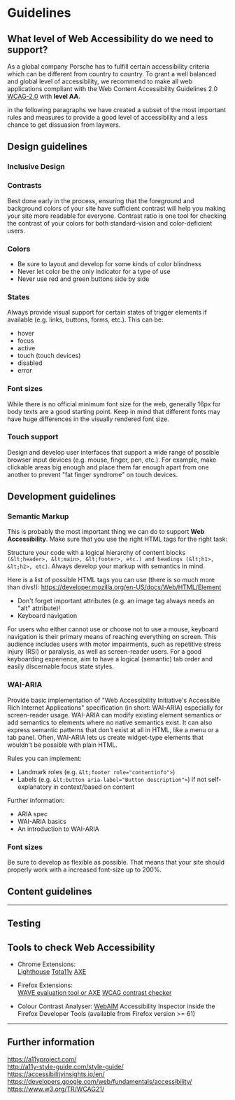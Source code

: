 # Guidelines

## What level of Web Accessibility do we need to support?
As a global company Porsche has to fulfill certain accessibility criteria which can be different from country to country. 
To grant a well balanced and global level of accessibility, we recommend to make all web applications compliant with the Web Content Accessibility Guidelines 2.0 [WCAG-2.0](https://www.w3.org/TR/WCAG20/) with **level AA**.

in the following paragraphs we have created a subset of the most important rules and measures to provide a good level of accessibility and a less chance to get dissuasion from laywers.

## Design guidelines

### Inclusive Design 


###  Contrasts
Best done early in the process, ensuring that the foreground and background colors of your site have sufficient contrast will help you making your site more readable for everyone. Contrast ratio is one tool for checking the contrast of your colors for both standard-vision and color-deficient users.

### Colors
* Be sure to layout and develop for some kinds of color blindness
* Never let color be the only indicator for a type of use
* Never use red and green buttons side by side

### States
Always provide visual support for certain states of trigger elements if available (e.g. links, buttons, forms, etc.). This can be:
* hover
* focus
* active
* touch (touch devices)
* disabled
* error

### Font sizes
While there is no official minimum font size for the web, generally 16px for body texts are a good starting point. Keep in mind that different fonts may have huge differences in the visually rendered font size.

### Touch support
Design and develop user interfaces that support a wide range of possible browser input devices (e.g. mouse, finger, pen, etc.). For example, make clickable areas big enough and place them far enough apart from one another to prevent "fat finger syndrome" on touch devices.




## Development guidelines

### Semantic Markup
This is probably the most important thing we can do to support **Web Accessibility**. Make sure that you use the right HTML tags for the right task:

Structure your code with a logical hierarchy of content blocks `(&lt;header>, &lt;main>, &lt;footer>, etc.) and headings (&lt;h1>, &lt;h2>, etc)`. Always develop your markup with semantics in mind. 

Here is a list of possible HTML tags you can use (there is so much more than divs!): https://developer.mozilla.org/en-US/docs/Web/HTML/Element

* Don't forget important attributes (e.g. an image tag always needs an "alt" attribute)!
* Keyboard navigation

For users who either cannot use or choose not to use a mouse, keyboard navigation is their primary means of reaching everything on screen. 
This audience includes users with motor impairments, such as repetitive stress injury (RSI) or paralysis, as well as screen-reader users. 
For a good keyboarding experience, aim to have a logical (semantic) tab order and easily discernable focus state styles.

### WAI-ARIA
Provide basic implementation of "Web Accessibility Initiative's Accessible Rich Internet Applications" specification (in short: WAI-ARIA) especially for screen-reader usage.
WAI-ARIA can modify existing element semantics or add semantics to elements where no native semantics exist. It can also express semantic patterns that don't exist at all in HTML, like a menu or a tab panel. 
Often, WAI-ARIA lets us create widget-type elements that wouldn't be possible with plain HTML.

Rules you can implement:
* Landmark roles (e.g. `&lt;footer role="contentinfo">`)
* Labels (e.g. `&lt;button aria-label="Button description">`) if not self-explanatory in context/based on content

Further information:
* ARIA spec
* WAI-ARIA basics
* An introduction to WAI-ARIA

### Font sizes
Be sure to develop as flexible as possible. That means that your site should properly work with a increased font-size up to 200%.



## Content guidelines


--- 

## Testing

## Tools to check Web Accessibility
* Chrome Extensions:  
[Lighthouse](https://chrome.google.com/webstore/detail/lighthouse/blipmdconlkpinefehnmjammfjpmpbjk?hl=de)
[Tota11y](https://chrome.google.com/webstore/detail/tota11y-plugin-from-khan/oedofneiplgibimfkccchnimiadcmhpe)
[AXE](https://chrome.google.com/webstore/detail/axe/lhdoppojpmngadmnindnejefpokejbdd)

* Firefox Extensions:  
[WAVE evaluation tool or AXE](https://addons.mozilla.org/en-US/firefox/addon/wave-accessibility-tool/)
[WCAG contrast checker](https://addons.mozilla.org/de/firefox/addon/wcag-contrast-checker/)

* Colour Contrast Analyser:
[WebAIM](https://webaim.org/resources/contrastchecker/)
Accessibility Inspector inside the Firefox Developer Tools (available from Firefox version >= 61)

--- 

## Further information  
https://a11yproject.com/  
http://a11y-style-guide.com/style-guide/  
https://accessibilityinsights.io/en/
https://developers.google.com/web/fundamentals/accessibility/  
https://www.w3.org/TR/WCAG21/
